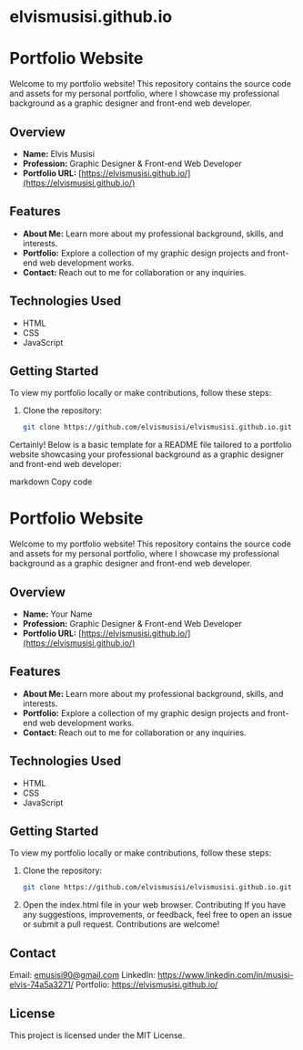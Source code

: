# elvismusisi.github.io
# Portfolio Website

Welcome to my portfolio website! This repository contains the source code and assets for my personal portfolio, where I showcase my professional background as a graphic designer and front-end web developer.

## Overview

- **Name:** Elvis Musisi
- **Profession:** Graphic Designer & Front-end Web Developer
- **Portfolio URL:** [https://elvismusisi.github.io/](https://elvismusisi.github.io/)

## Features

- **About Me:** Learn more about my professional background, skills, and interests.
- **Portfolio:** Explore a collection of my graphic design projects and front-end web development works.
- **Contact:** Reach out to me for collaboration or any inquiries.

## Technologies Used

- HTML
- CSS
- JavaScript

## Getting Started

To view my portfolio locally or make contributions, follow these steps:

1. Clone the repository:

   ```bash
   git clone https://github.com/elvismusisi/elvismusisi.github.io.git

   
Certainly! Below is a basic template for a README file tailored to a portfolio website showcasing your professional background as a graphic designer and front-end web developer:

markdown
Copy code
# Portfolio Website

Welcome to my portfolio website! This repository contains the source code and assets for my personal portfolio, where I showcase my professional background as a graphic designer and front-end web developer.

## Overview

- **Name:** Your Name
- **Profession:** Graphic Designer & Front-end Web Developer
- **Portfolio URL:** [https://elvismusisi.github.io/](https://elvismusisi.github.io/)

## Features

- **About Me:** Learn more about my professional background, skills, and interests.
- **Portfolio:** Explore a collection of my graphic design projects and front-end web development works.
- **Contact:** Reach out to me for collaboration or any inquiries.

## Technologies Used

- HTML
- CSS
- JavaScript

## Getting Started

To view my portfolio locally or make contributions, follow these steps:

1. Clone the repository:

   ```bash
   git clone https://github.com/elvismusisi/elvismusisi.github.io.git

2. Open the index.html file in your web browser.
Contributing
If you have any suggestions, improvements, or feedback, feel free to open an issue or submit a pull request. Contributions are welcome!

## Contact
Email: emusisi90@gmail.com
LinkedIn: https://www.linkedin.com/in/musisi-elvis-74a5a3271/
Portfolio: https://elvismusisi.github.io/ 

## License
This project is licensed under the MIT License.
